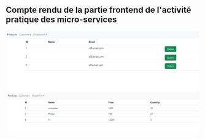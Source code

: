 <h2>Compte rendu de la partie frontend de l'activité pratique des micro-services</h2>

<img src="screens/FRONT-PRODUCTS.PNG">
<img src="screens/front-customers.PNG">
